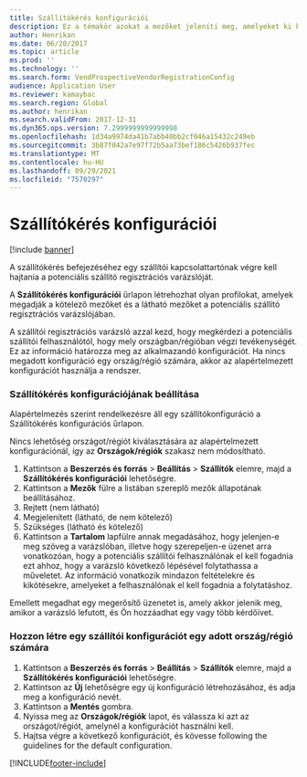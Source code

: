 ```yaml
---
title: Szállítókérés konfigurációi
description: Ez a témakör azokat a mezőket jeleníti meg, amelyeket ki kell tölteni egy új szállítókérésben.
author: Henrikan
ms.date: 06/20/2017
ms.topic: article
ms.prod: ''
ms.technology: ''
ms.search.form: VendProspectiveVendorRegistrationConfig
audience: Application User
ms.reviewer: kamaybac
ms.search.region: Global
ms.author: henrikan
ms.search.validFrom: 2017-12-31
ms.dyn365.ops.version: 7.2999999999999998
ms.openlocfilehash: 1d34a9974da41b7abb40bb2cf046a15432c249eb
ms.sourcegitcommit: 3b87f042a7e97f72b5aa73bef186c5426b937fec
ms.translationtype: MT
ms.contentlocale: hu-HU
ms.lasthandoff: 09/29/2021
ms.locfileid: "7570297"
---
```

# <a name="vendor-request-configurations"></a>Szállítókérés konfigurációi
[!include [banner](../includes/banner.md)]

A szállítókérés befejezéséhez egy szállítói kapcsolattartónak végre kell hajtania a potenciális szállító regisztrációs varázslóját.

A **Szállítókérés konfigurációi** űrlapon létrehozhat olyan profilokat, amelyek megadják a kötelező mezőket és a látható mezőket a potenciális szállító regisztrációs varázslójában.

A szállítói regisztrációs varázsló azzal kezd, hogy megkérdezi a potenciális szállítói felhasználótól, hogy mely országban/régióban végzi tevékenységét. Ez az információ határozza meg az alkalmazandó konfigurációt. Ha nincs megadott konfiguráció egy ország/régió számára, akkor az alapértelmezett konfigurációt használja a rendszer.

### <a name="set-up-a-vendor-request-configuration"></a>Szállítókérés konfigurációjának beállítása

Alapértelmezés szerint rendelkezésre áll egy szállítókonfiguráció a Szállítókérés konfigurációs űrlapon.

Nincs lehetőség országot/régiót kiválasztására az alapértelmezett konfigurációnál, így az **Országok/régiók** szakasz nem módosítható.

1. Kattintson a **Beszerzés és forrás** > **Beállítás** > **Szállítók** elemre, majd a **Szállítókérés konfigurációi** lehetőségre.
2. Kattintson a **Mezők** fülre a listában szereplő mezők állapotának beállításához.
3. Rejtett (nem látható)
4. Megjelenített (látható, de nem kötelező)
5. Szükséges (látható és kötelező)
6. Kattintson a **Tartalom** lapfülre annak megadásához, hogy jelenjen-e meg szöveg a varázslóban, illetve hogy szerepeljen-e üzenet arra vonatkozóan, hogy a potenciális szállítói felhasználónak el kell fogadnia ezt ahhoz, hogy a varázsló következő lépésével folytathassa a műveletet. Az információ vonatkozik mindazon feltételekre és kikötésekre, amelyeket a felhasználónak el kell fogadnia a folytatáshoz.

Emellett megadhat egy megerősítő üzenetet is, amely akkor jelenik meg, amikor a varázsló lefutott, és Ön hozzáadhat egy vagy több kérdőívet.

### <a name="create-a-vendor-configuration-for-a-specific-countryregion"></a>Hozzon létre egy szállítói konfigurációt egy adott ország/régió számára
1.  Kattintson a **Beszerzés és forrás** > **Beállítás** > **Szállítók** elemre, majd a **Szállítókérés konfigurációi** lehetőségre.
2.  Kattintson az **Új** lehetőségre egy új konfiguráció létrehozásához, és adja meg a konfiguráció nevét.
3.  Kattintson a **Mentés** gombra.
4.  Nyissa meg az **Országok/régiók** lapot, és válassza ki azt az országot/régiót, amelynél a konfigurációt használni kell.
5.  Hajtsa végre a következő konfigurációt, és kövesse following the guidelines for the default configuration.



[!INCLUDE[footer-include](../../includes/footer-banner.md)]